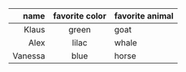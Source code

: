 | name | favorite color | favorite animal|
|-----:|:--------------:|:---------------|
| Klaus | green         | goat|
| Alex | lilac          | whale |
| Vanessa | blue          | horse |
